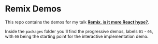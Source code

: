 # Remix Demos

This repo contains the demos for my talk [**Remix, is it more React hype?**](https://www.aaron-powell.com/talks/remix-is-it-more-react-hype/).

Inside the `packages` folder you'll find the progressive demos, labels `01` - `06`, with `00` being the starting point for the interactive implementation demo.

